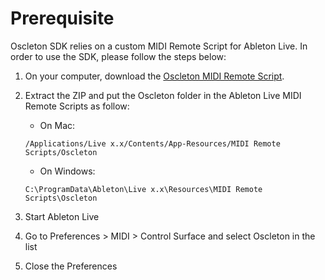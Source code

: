 # Prerequisite

Oscleton SDK relies on a custom MIDI Remote Script for Ableton Live. In order to use the SDK, please follow the steps below:

1. On your computer, download the [Oscleton MIDI Remote Script].
2. Extract the ZIP and put the Oscleton folder in the Ableton Live MIDI Remote Scripts as follow:

    * On Mac:
    ```
    /Applications/Live x.x/Contents/App-Resources/MIDI Remote Scripts/Oscleton
    ```

    * On Windows:
    ```
    C:\ProgramData\Ableton\Live x.x\Resources\MIDI Remote Scripts\Oscleton
    ```

3. Start Ableton Live
4. Go to Preferences > MIDI > Control Surface and select Oscleton in the list
5. Close the Preferences





[Oscleton MIDI Remote Script]: http://download.oscleton.com/midi-remote-script/0.3.0/oscleton.zip